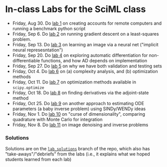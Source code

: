 # In-class Labs for the SciML class

- Friday, Aug 30. Do [lab 1](lab01.md) on creating accounts for remote computers and running a benchmark python script
- Friday, Sep 6. Do [lab 2](lab02.md) on running gradient descent on a least-squares problem.
- Friday, Sep 13. Do [lab 3](lab03.md) on learning an image via a neural net ("implicit neural represesntation")
- Friday, Sep 20. Do [lab 4](lab04.md) on exploring automatic differentiation for non-differentiable functions, and how AD depends on implementation
- Friday, Sep 27. Do [lab 5](lab05.md) on why we have both validation and testing sets
- Friday, Oct 4. Do [lab 6](lab06.md) on (a) complexity analysis, and (b) optimization methods
- Friday, Oct 11. Do [lab 7](lab07.md) on optimization methods available in `scipy.optimize`
- Friday, Oct 18. Do [lab 8](lab08.md) on finding derivatives via the adjoint-state method
- Friday, Oct 25. Do [lab 9](lab09.md) on another approach to estimating ODE parameters (a baby inverse problem) using SINDy/WENDy ideas
- Friday, Nov 1. Do [lab 10](lab10.md) on "curse of dimensionality", comparing quadrature with Monte Carlo for integration
- Friday, Nov 8. Do [lab 11](lab11.md) on image denoising and inverse problems

### Solutions
Solutions are on the [`lab_solutions`](../../../tree/lab_solutions/Labs) branch of the repo, which also has "take-aways"/"debriefs" from the labs (i.e., it explains what we hoped students learned from each lab)
